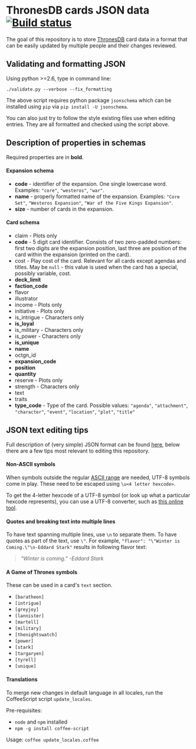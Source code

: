 ThronesDB cards JSON data [![Build status](https://travis-ci.org/Alsciende/thronesdb-json-data.svg?branch=master)](https://travis-ci.org/Alsciende/thronesdb-json-data)
=========

The goal of this repository is to store [ThronesDB](https://thronesdb.com) card data in a format that can be easily updated by multiple people and their changes reviewed.

## Validating and formatting JSON

Using python >=2.6, type in command line:

```
./validate.py --verbose --fix_formatting
```

The above script requires python package `jsonschema` which can be installed using `pip` via `pip install -U jsonschema`.

You can also just try to follow the style existing files use when editing entries. They are all formatted and checked using the script above.

## Description of properties in schemas

Required properties are in **bold**.

#### Expansion schema

* **code** - identifier of the expansion. One single lowercase word. Examples: `"core"`, `"westeros"`, `"war"`.
* **name** - properly formatted name of the expansion. Examples: `"Core Set"`, `"Westeros Expansion"`, `"War of the Five Kings Expansion"`.
* **size** - number of cards in the expansion.

#### Card schema

* claim - Plots only
* **code** - 5 digit card identifier. Consists of two zero-padded numbers: first two digits are the expansion position, last three are position of the card within the expansion (printed on the card).
* cost - Play cost of the card. Relevant for all cards except agendas and titles. May be `null` - this value is used when the card has a special, possibly variable, cost.
* **deck_limit**
* **faction_code**
* flavor
* illustrator
* income - Plots only
* initiative - Plots only
* is_intrigue - Characters only
* **is_loyal**
* is_military - Characters only
* is_power - Characters only
* **is_unique**
* **name**
* octgn_id
* **expansion_code**
* **position**
* **quantity**
* reserve - Plots only
* strength - Characters only
* text
* traits
* **type_code** - Type of the card. Possible values: `"agenda"`, `"attachment"`, `"character"`, `"event"`, `"location"`, `"plot"`, `"title"`

## JSON text editing tips

Full description of (very simple) JSON format can be found [here](http://www.json.org/), below there are a few tips most relevant to editing this repository.

#### Non-ASCII symbols

When symbols outside the regular [ASCII range](https://en.wikipedia.org/wiki/ASCII#ASCII_printable_code_chart) are needed, UTF-8 symbols come in play. These need to be escaped using `\u<4 letter hexcode>`.

To get the 4-letter hexcode of a UTF-8 symbol (or look up what a particular hexcode represents), you can use a UTF-8 converter, such as [this online tool](http://www.ltg.ed.ac.uk/~richard/utf-8.cgi).

#### Quotes and breaking text into multiple lines

To have text spanning multiple lines, use `\n` to separate them. To have quotes as part of the text, use `\"`.  For example, `"flavor": "\"Winter is Coming.\"\n-Eddard Stark"` results in following flavor text:

> *"Winter is coming."*
> *-Eddard Stark*

#### A Game of Thrones symbols

These can be used in a card's `text` section.

 * `[baratheon]`
 * `[intrigue]`
 * `[greyjoy]`
 * `[lannister]`
 * `[martell]`
 * `[military]`
 * `[thenightswatch]`
 * `[power]`
 * `[stark]`
 * `[targaryen]`
 * `[tyrell]`
 * `[unique]`

#### Translations

To merge new changes in default language in all locales, run the CoffeeScript script `update_locales`.

Pre-requisites:
 * `node` and `npm` installed
 * `npm -g install coffee-script`

Usage: `coffee update_locales.coffee`
